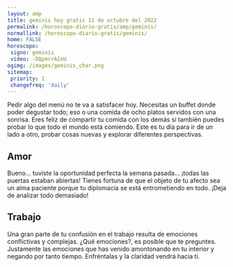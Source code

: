 ```yaml
---
layout: amp
title: geminis hoy gratis 11 de octubre del 2022 
permalink: /horoscopo-diario-gratis/amp/geminis/
normallink: /horoscopo-diario-gratis/geminis/
home: FALSE
horoscopo:
 signo: geminis
 video: -DQpmrrAIeU
ogimg: /images/geminis_char.png
sitemap:
 priority: 1
 changefreq: 'daily'
---
```



Pedir algo del menú no te va a satisfacer hoy. Necesitas un buffet donde poder degustar todo; eso o una comida de ocho platos servidos con una sonrisa. Eres feliz de compartir tu comida con los demás si también puedes probar lo que todo el mundo está comiendo. Este es tu día para ir de un lado a otro, probar cosas nuevas y explorar diferentes perspectivas.

## Amor

Bueno... tuviste la oportunidad perfecta la semana pasada... ¡todas las puertas estaban abiertas! Tienes fortuna de que el objeto de tu afecto sea un alma paciente porque tu diplomacia se está entrometiendo en todo. ¡Deja de analizar todo demasiado!

## Trabajo

Una gran parte de tu confusión en el trabajo resulta de emociones conflictivas y complejas. ¿Qué emociones?, es posible que te preguntes. Justamente las emociones que has venido amontonando en tu interior y negando por tanto tiempo. Enfréntalas y la claridad vendrá hacia ti.
